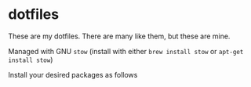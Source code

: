 dotfiles
========

These are my dotfiles. There are many like them, but these are mine.

Managed with GNU `stow` (install with either `brew install stow` or `apt-get install stow`)

Install your desired packages as follows